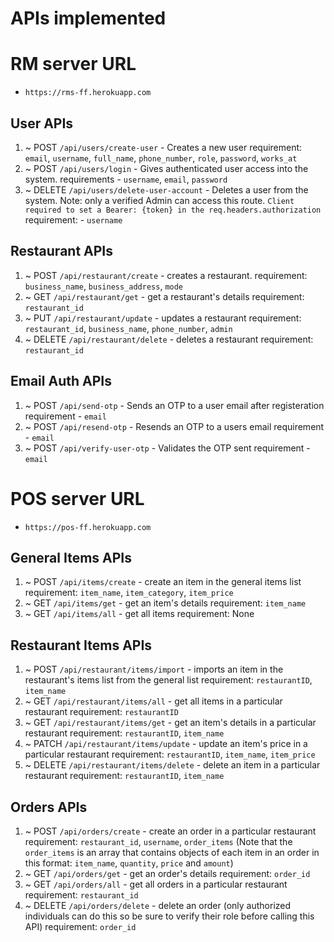# APIs implemented

# RM server URL
- ```https://rms-ff.herokuapp.com```

## User APIs
1. ~ POST  `/api/users/create-user` - Creates a new user
    requirement: `email`, `username`, `full_name`, `phone_number`, `role`,      `password`, `works_at`
2. ~ POST   `/api/users/login` - Gives authenticated user access into the system.
    requirements - `username`, `email`, `password`
3.  ~ DELETE   `/api/users/delete-user-account` - Deletes a user from the system. Note: only a verified Admin can access this route. 
        ```Client required to set a Bearer: {token} in the req.headers.authorization```
    requirement: -  `username`

## Restaurant APIs
1. ~ POST    `/api/restaurant/create` - creates a restaurant.
   requirement: `business_name`, `business_address`, `mode`
2. ~ GET   `/api/restaurant/get` - get a restaurant's details
    requirement: `restaurant_id`
3. ~ PUT   `/api/restaurant/update` - updates a restaurant
    requirement: `restaurant_id`, `business_name`, `phone_number`, `admin`
4. ~ DELETE   `/api/restaurant/delete` - deletes a restaurant
    requirement: `restaurant_id`

## Email Auth APIs
1.  ~ POST    `/api/send-otp` - Sends an OTP to a user email after registeration
    requirement - `email`
2. ~ POST    `/api/resend-otp` - Resends an OTP to a users email
    requirement - `email`
3. ~ POST    `/api/verify-user-otp` - Validates the OTP sent
    requirement - `email`

# POS server URL
- ```https://pos-ff.herokuapp.com```

## General Items APIs
1. ~ POST    `/api/items/create` - create an item in the general items list
    requirement: `item_name`, `item_category`, `item_price`
2. ~ GET     `/api/items/get` - get an item's details
    requirement: `item_name`
3. ~ GET      `/api/items/all` - get all items
   requirement: None

## Restaurant Items APIs
1. ~ POST    `/api/restaurant/items/import` - imports an item in the restaurant's items list from the general list
    requirement: `restaurantID`, `item_name`
2. ~ GET      `/api/restaurant/items/all` - get all items in a particular restaurant
    requirement: `restaurantID`
3. ~ GET       `/api/restaurant/items/get` - get an item's details in a particular restaurant
    requirement: `restaurantID`, `item_name`
4. ~ PATCH     `/api/restaurant/items/update` - update an item's price in a particular restaurant
    requirement: `restaurantID`, `item_name`, `item_price`
5. ~ DELETE     `/api/restaurant/items/delete` - delete an item in a particular restaurant
    requirement: `restaurantID`, `item_name`


## Orders APIs
1. ~ POST      `/api/orders/create` - create an order in a particular restaurant
    requirement: `restaurant_id`, `username`, `order_items` (Note that the `order_items` is an array that contains objects of each item in an order in this format: `item_name`, `quantity`, `price` and `amount`)
2. ~ GET        `/api/orders/get` - get an order's details
   requirement: `order_id`
3. ~ GET        `/api/orders/all` - get all orders in a particular restaurant
    requirement: `restaurant_id`
4. ~ DELETE      `/api/orders/delete` - delete an order (only authorized individuals can do this so be sure to verify their role before calling this API)
   requirement: `order_id`
   
